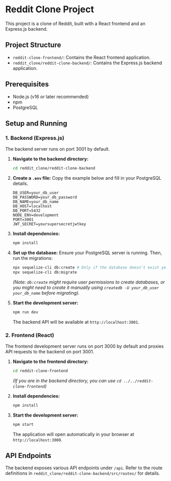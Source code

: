 # Reddit Clone Project

This project is a clone of Reddit, built with a React frontend and an Express.js backend.

## Project Structure

- `reddit-clone-frontend/`: Contains the React frontend application.
- `reddit_clone/reddit-clone-backend/`: Contains the Express.js backend application.

## Prerequisites

- Node.js (v16 or later recommended)
- npm
- PostgreSQL

## Setup and Running

### 1. Backend (Express.js)

The backend server runs on port 3001 by default.

1.  **Navigate to the backend directory:**
    ```bash
    cd reddit_clone/reddit-clone-backend
    ```

2.  **Create a `.env` file:**
    Copy the example below and fill in your PostgreSQL details.
    ```env
    DB_USER=your_db_user
    DB_PASSWORD=your_db_password
    DB_NAME=your_db_name
    DB_HOST=localhost
    DB_PORT=5432
    NODE_ENV=development
    PORT=3001
    JWT_SECRET=yoursupersecretjwtkey
    ```

3.  **Install dependencies:**
    ```bash
    npm install
    ```

4.  **Set up the database:**
    Ensure your PostgreSQL server is running. Then, run the migrations:
    ```bash
    npx sequelize-cli db:create # Only if the database doesn't exist yet
    npx sequelize-cli db:migrate
    ```
    *(Note: `db:create` might require user permissions to create databases, or you might need to create it manually using `createdb -U your_db_user your_db_name` before migrating).*

5.  **Start the development server:**
    ```bash
    npm run dev
    ```
    The backend API will be available at `http://localhost:3001`.

### 2. Frontend (React)

The frontend development server runs on port 3000 by default and proxies API requests to the backend on port 3001.

1.  **Navigate to the frontend directory:**
    ```bash
    cd reddit-clone-frontend
    ```
    *(If you are in the backend directory, you can use `cd ../../reddit-clone-frontend`)*

2.  **Install dependencies:**
    ```bash
    npm install
    ```

3.  **Start the development server:**
    ```bash
    npm start
    ```
    The application will open automatically in your browser at `http://localhost:3000`.

## API Endpoints

The backend exposes various API endpoints under `/api`. Refer to the route definitions in `reddit_clone/reddit-clone-backend/src/routes/` for details.
